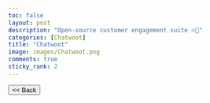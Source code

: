 ```yaml
---
toc: false
layout: post
description: "Open-source customer engagement suite 🔥💬"
categories: [Chatwoot]
title: "Chatwoot"
image: images/Chatwoot.png
comments: true
sticky_rank: 2
---
```


<button class="back-button" onclick="window.history.back()"><< Back</button>
